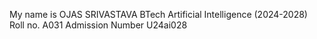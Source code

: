 My name is OJAS SRIVASTAVA
BTech Artificial Intelligence (2024-2028)
Roll no. A031
Admission Number U24ai028
